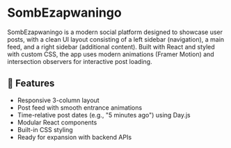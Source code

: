 # SombEzapwaningo

SombEzapwaningo is a modern social platform designed to showcase user posts, with a clean UI layout consisting of a left sidebar (navigation), a main feed, and a right sidebar (additional content). Built with React and styled with custom CSS, the app uses modern animations (Framer Motion) and intersection observers for interactive post loading.

## 🌟 Features

- Responsive 3-column layout
- Post feed with smooth entrance animations
- Time-relative post dates (e.g., "5 minutes ago") using Day.js
- Modular React components
- Built-in CSS styling
- Ready for expansion with backend APIs
